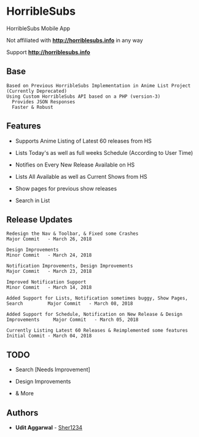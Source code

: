 # HorribleSubs
HorribleSubs Mobile App

Not affiliated with **http://horriblesubs.info** in any way

Support **http://horriblesubs.info**

## Base
```
Based on Previous HorribleSubs Implementation in Anime List Project (Currently Deprecated)
Using Custom HorribleSubs API based on a PHP (version-3)
  Provides JSON Responses
  Faster & Robust
```

## Features

* Supports Anime Listing of Latest 60 releases from HS

* Lists Today's as well as full weeks Schedule (According to User Time)

* Notifies on Every New Release Available on HS

* Lists All Available as well as Current Shows from HS

* Show pages for previous show releases

* Search in List


## Release Updates

```
Redesign the Nav & Toolbar, & Fixed some Crashes                                  Major Commit   - March 26, 2018

Design Improvements                                                               Minor Commit   - March 24, 2018

Notification Improvements, Design Improvements                                    Major Commit   - March 23, 2018

Improved Notification Support                                                     Minor Commit   - March 14, 2018

Added Support for Lists, Notification sometimes buggy, Show Pages, Search         Major Commit   - March 08, 2018

Added Support for Schedule, Notification on New Release & Design Improvements     Major Commit   - March 05, 2018

Currently Listing Latest 60 Releases & Reimplemented some features                Initial Commit - March 04, 2018
```

## TODO

* Search [Needs Improvement]

* Design Improvements

* &amp; More

## Authors

* **Udit Aggarwal** - [Sher1234](https://github.com/Sher1234)
